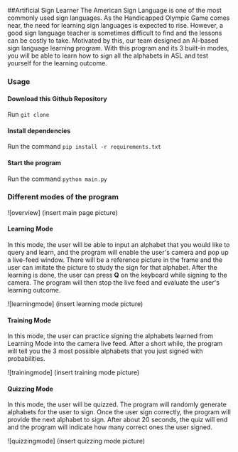 ##Artificial Sign Learner
The American Sign Language is one of the most commonly used sign languages. As the Handicapped Olympic Game comes near, the need for learning sign languages is expected to rise. However, a good sign language teacher is sometimes difficult to find and the lessons can be costly to take. Motivated by this, our team designed an AI-based sign language learning program. With this program and its 3 built-in modes, you will be able to learn how to sign all the alphabets in ASL and test yourself for the learning outcome.

### Usage

#### Download this Github Repository
Run `git clone `


#### Install dependencies
Run the command `pip install -r requirements.txt`


#### Start the program
Run the command `python main.py`


### Different modes of the program
![overview] (insert main page picture)

#### Learning Mode
In this mode, the user will be able to input an alphabet that you would like to query and learn, and the program will enable the user's camera and pop up a live-feed window. There will be a reference picture in the frame and the user can imitate the picture to study the sign for that alphabet. After the learning is done, the user can press <b>Q</b> on the keyboard while signing to the camera. The program will then stop the live feed and evaluate the user's learning outcome.

![learningmode] (insert learning mode picture)

#### Training Mode
In this mode, the user can practice signing the alphabets learned from Learning Mode into the camera live feed. After a short while, the program will tell you the 3 most possible alphabets that you just signed with probabilities.

![trainingmode] (insert training mode picture)

#### Quizzing Mode
In this mode, the user will be quizzed. The program will randomly generate alphabets for the user to sign. Once the user sign correctly, the program will provide the next alphabet to sign. After about 20 seconds, the quiz will end and the program will indicate how many correct ones the user signed.

![quizzingmode] (insert quizzing mode picture) 